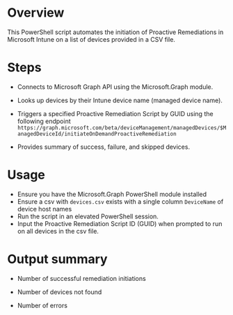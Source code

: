 # Overview
This PowerShell script automates the initiation of Proactive Remediations in Microsoft Intune on a list of devices provided in a CSV file.

# Steps

- Connects to Microsoft Graph API using the Microsoft.Graph module.

- Looks up devices by their Intune device name (managed device name).

- Triggers a specified Proactive Remediation Script by GUID using the following endpoint `https://graph.microsoft.com/beta/deviceManagement/managedDevices/$ManagedDeviceId/initiateOnDemandProactiveRemediation` 

- Provides summary of success, failure, and skipped devices.


# Usage
- Ensure you have the Microsoft.Graph PowerShell module installed
- Ensure a csv with `devices.csv` exists with a single column `DeviceName` of device host names
- Run the script in an elevated PowerShell session.
- Input the Proactive Remediation Script ID (GUID) when prompted to run on all devices in the csv file. 


# Output summary
- Number of successful remediation initiations

 - Number of devices not found

 - Number of errors